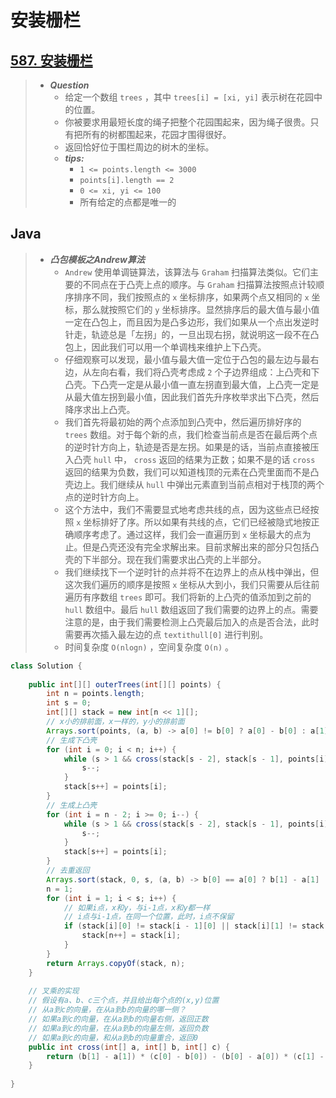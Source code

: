 # 安装栅栏

## [587. 安装栅栏](https://leetcode.cn/problems/erect-the-fence/)

> - ***Question***
>   - 给定一个数组 `trees` ，其中 `trees[i] = [xi, yi]` 表示树在花园中的位置。
>   - 你被要求用最短长度的绳子把整个花园围起来，因为绳子很贵。只有把所有的树都围起来，花园才围得很好。
>   - 返回恰好位于围栏周边的树木的坐标。
>   - ***tips:***
>     - `1 <= points.length <= 3000`
>     - `points[i].length == 2`
>     - `0 <= xi, yi <= 100`
>     - 所有给定的点都是唯一的

## Java

> - ***凸包模板之Andrew算法***
>   - `Andrew` 使用单调链算法，该算法与 `Graham` 扫描算法类似。它们主要的不同点在于凸壳上点的顺序。与 `Graham` 扫描算法按照点计较顺序排序不同，我们按照点的 `x` 坐标排序，如果两个点又相同的 `x` 坐标，那么就按照它们的 `y` 坐标排序。显然排序后的最大值与最小值一定在凸包上，而且因为是凸多边形，我们如果从一个点出发逆时针走，轨迹总是「左拐」的，一旦出现右拐，就说明这一段不在凸包上，因此我们可以用一个单调栈来维护上下凸壳。
>   - 仔细观察可以发现，最小值与最大值一定位于凸包的最左边与最右边，从左向右看，我们将凸壳考虑成 `2` 个子边界组成：上凸壳和下凸壳。下凸壳一定是从最小值一直左拐直到最大值，上凸壳一定是从最大值左拐到最小值，因此我们首先升序枚举求出下凸壳，然后降序求出上凸壳。
>   - 我们首先将最初始的两个点添加到凸壳中，然后遍历排好序的 `trees` 数组。对于每个新的点，我们检查当前点是否在最后两个点的逆时针方向上，轨迹是否是左拐。如果是的话，当前点直接被压入凸壳 `hull` 中， `cross` 返回的结果为正数；如果不是的话 `cross` 返回的结果为负数，我们可以知道栈顶的元素在凸壳里面而不是凸壳边上。我们继续从 `hull` 中弹出元素直到当前点相对于栈顶的两个点的逆时针方向上。
>   - 这个方法中，我们不需要显式地考虑共线的点，因为这些点已经按照 `x` 坐标排好了序。所以如果有共线的点，它们已经被隐式地按正确顺序考虑了。通过这样，我们会一直遍历到 `x` 坐标最大的点为止。但是凸壳还没有完全求解出来。目前求解出来的部分只包括凸壳的下半部分。现在我们需要求出凸壳的上半部分。
>   - 我们继续找下一个逆时针的点并将不在边界上的点从栈中弹出，但这次我们遍历的顺序是按照 `x` 坐标从大到小，我们只需要从后往前遍历有序数组 `trees` 即可。我们将新的上凸壳的值添加到之前的 `hull` 数组中。最后 `hull` 数组返回了我们需要的边界上的点。需要注意的是，由于我们需要检测上凸壳最后加入的点是否合法，此时需要再次插入最左边的点 `textithull[0]` 进行判别。
>   - 时间复杂度 `O(nlogn)` ，空间复杂度 `O(n)` 。

```java
class Solution {
    
    public int[][] outerTrees(int[][] points) {
        int n = points.length;
        int s = 0;
        int[][] stack = new int[n << 1][];
        // x小的排前面，x一样的，y小的排前面
        Arrays.sort(points, (a, b) -> a[0] != b[0] ? a[0] - b[0] : a[1] - b[1]);
        // 生成下凸壳
        for (int i = 0; i < n; i++) {
            while (s > 1 && cross(stack[s - 2], stack[s - 1], points[i]) > 0) {
                s--;
            }
            stack[s++] = points[i];
        }
        // 生成上凸壳
        for (int i = n - 2; i >= 0; i--) {
            while (s > 1 && cross(stack[s - 2], stack[s - 1], points[i]) > 0) {
                s--;
            }
            stack[s++] = points[i];
        }
        // 去重返回
        Arrays.sort(stack, 0, s, (a, b) -> b[0] == a[0] ? b[1] - a[1] : b[0] - a[0]);
        n = 1;
        for (int i = 1; i < s; i++) {
            // 如果i点，x和y，与i-1点，x和y都一样
            // i点与i-1点，在同一个位置，此时，i点不保留
            if (stack[i][0] != stack[i - 1][0] || stack[i][1] != stack[i - 1][1]) {
                stack[n++] = stack[i];
            }
        }
        return Arrays.copyOf(stack, n);
    }
    
    // 叉乘的实现
    // 假设有a、b、c三个点，并且给出每个点的(x,y)位置
    // 从a到c的向量，在从a到b的向量的哪一侧？
    // 如果a到c的向量，在从a到b的向量右侧，返回正数
    // 如果a到c的向量，在从a到b的向量左侧，返回负数
    // 如果a到c的向量，和从a到b的向量重合，返回0
    public int cross(int[] a, int[] b, int[] c) {
        return (b[1] - a[1]) * (c[0] - b[0]) - (b[0] - a[0]) * (c[1] - b[1]);
    }
    
}
```
